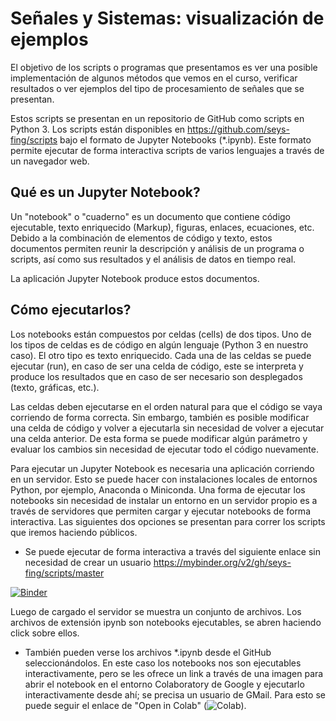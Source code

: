 # Señales y Sistemas: visualización de ejemplos

El objetivo de los scripts o programas que presentamos es ver una
posible implementación de algunos métodos que vemos en el curso,
verificar resultados o ver ejemplos del tipo de procesamiento de
señales que se presentan.

Estos scripts se presentan en un repositorio de GitHub como scripts en
Python 3. Los scripts están disponibles en
https://github.com/seys-fing/scripts bajo el formato de Jupyter
Notebooks (*.ipynb). Este formato permite ejecutar de forma
interactiva scripts de varios lenguajes a través de un navegador web.

## Qué es un Jupyter Notebook?

Un "notebook" o "cuaderno" es un documento que contiene código
ejecutable, texto enriquecido (Markup), figuras, enlaces, ecuaciones,
etc. Debido a la combinación de elementos de código y texto, estos
documentos permiten reunir la descripción y análisis de un programa o
scripts, así como sus resultados y el análisis de datos en tiempo
real.

La aplicación Jupyter Notebook produce estos documentos.

## Cómo ejecutarlos?

Los notebooks están compuestos por celdas (cells) de dos tipos. Uno de
los tipos de celdas es de código en algún lenguaje (Python 3 en
nuestro caso). El otro tipo es texto enriquecido. Cada una de las
celdas se puede ejecutar (run), en caso de ser una celda de código,
este se interpreta y produce los resultados que en caso de ser
necesario son desplegados (texto, gráficas, etc.). 

Las celdas deben ejecutarse en el orden natural para que el código se
vaya corriendo de forma correcta. Sin embargo, también es posible
modificar una celda de código y volver a ejecutarla sin necesidad de
volver a ejecutar una celda anterior. De esta forma se puede modificar
algún parámetro y evaluar los cambios sin necesidad de ejecutar todo
el código nuevamente.

Para ejecutar un Jupyter Notebook es necesaria una aplicación
corriendo en un servidor. Esto se puede hacer con instalaciones
locales de entornos Python, por ejemplo, Anaconda o Miniconda. Una
forma de ejecutar los notebooks sin necesidad de instalar un entorno
en un servidor propio es a través de servidores que permiten cargar y
ejecutar notebooks de forma interactiva. Las siguientes dos opciones
se presentan para correr los scripts que iremos haciendo públicos.

* Se puede ejecutar de forma interactiva a través del siguiente enlace
sin necesidad de crear un usuario
https://mybinder.org/v2/gh/seys-fing/scripts/master


[![Binder](https://mybinder.org/badge_logo.svg)](https://mybinder.org/v2/gh/seys-fing/scripts/master)

Luego de cargado el servidor se muestra un conjunto de archivos. Los
archivos de extensión ipynb son notebooks ejecutables, se abren
haciendo click sobre ellos.

* También pueden verse los archivos *.ipynb desde el GitHub
seleccionándolos. En este caso los notebooks nos son ejecutables
interactivamente, pero se les ofrece un link a través de una imagen
para abrir el notebook en el entorno Colaboratory de Google y
ejecutarlo interactivamente desde ahí; se precisa un usuario de
GMail. Para esto se puede seguir el enlace de "Open in Colab"
(![Colab](https://colab.research.google.com/assets/colab-badge.svg)).
